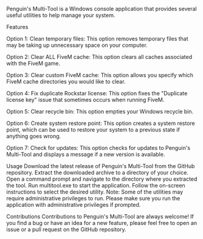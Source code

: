 Penguin's Multi-Tool is a Windows console application that provides several useful utilities to help manage your system.

Features

Option 1: Clean temporary files: This option removes temporary files that may be taking up unnecessary space on your computer.

Option 2: Clear ALL FiveM cache: This option clears all caches associated with the FiveM game.

Option 3: Clear custom FiveM cache: This option allows you specify which FiveM cache directories you would like to clear.

Option 4: Fix duplicate Rockstar license: This option fixes the "Duplicate license key" issue that sometimes occurs when running FiveM.

Option 5: Clear recycle bin: This option empties your Windows recycle bin.

Option 6: Create system restore point: This option creates a system restore point, which can be used to restore your system to a previous state if anything goes wrong.

Option 7: Check for updates: This option checks for updates to Penguin's Multi-Tool and displays a message if a new version is available.

Usage
Download the latest release of Penguin's Multi-Tool from the GitHub repository.
Extract the downloaded archive to a directory of your choice.
Open a command prompt and navigate to the directory where you extracted the tool.
Run multitool.exe to start the application.
Follow the on-screen instructions to select the desired utility.
Note: Some of the utilities may require administrative privileges to run. Please make sure you run the application with administrative privileges if prompted.

Contributions
Contributions to Penguin's Multi-Tool are always welcome! If you find a bug or have an idea for a new feature, please feel free to open an issue or a pull request on the GitHub repository.
